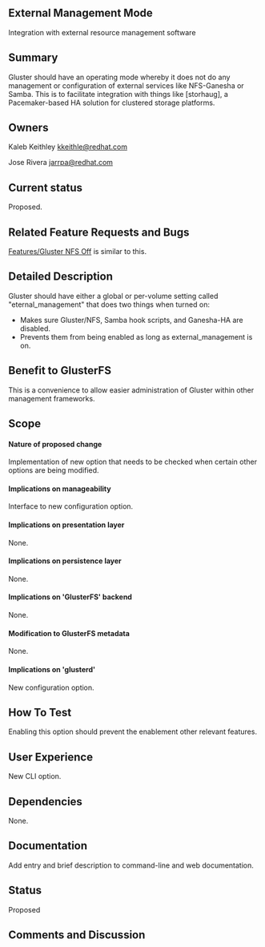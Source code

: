 External Management Mode
-------

Integration with external resource management software

Summary
-------

Gluster should have an operating mode whereby it does not do any management or configuration of external services like NFS-Ganesha or Samba. This is to facilitate integration with things like [storhaug], a Pacemaker-based HA solution for clustered storage platforms.

Owners
------

Kaleb Keithley <kkeithle@redhat.com>

Jose Rivera <jarrpa@redhat.com>

Current status
--------------

Proposed.

Related Feature Requests and Bugs
---------------------------------

[Features/Gluster NFS Off](http://review.gluster.org/#/c/13740/) is similar to this.

Detailed Description
--------------------

Gluster should have either a global or per-volume setting called "eternal_management" that does two things when turned on:

 * Makes sure Gluster/NFS, Samba hook scripts, and Ganesha-HA are disabled.
 * Prevents them from being enabled as long as external_management is on.

Benefit to GlusterFS
--------------------

This is a convenience to allow easier administration of Gluster within other management frameworks.

Scope
-----

#### Nature of proposed change

Implementation of new option that needs to be checked when certain other options are being modified.

#### Implications on manageability

Interface to new configuration option.

#### Implications on presentation layer

None.

#### Implications on persistence layer

None.

#### Implications on 'GlusterFS' backend

None.

#### Modification to GlusterFS metadata

None.

#### Implications on 'glusterd'

New configuration option.

How To Test
-----------

Enabling this option should prevent the enablement other relevant features.

User Experience
---------------

New CLI option.

Dependencies
------------

None.

Documentation
-------------

Add entry and brief description to command-line and web documentation.

Status
------

Proposed

Comments and Discussion
-----------------------

